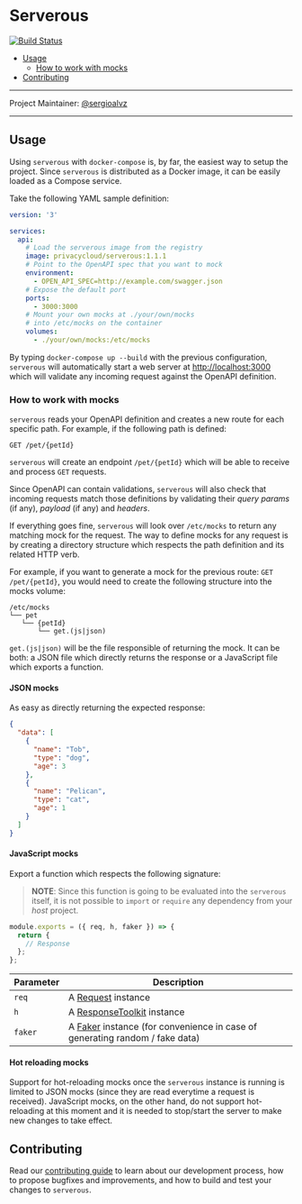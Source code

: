 # Serverous

[![Build Status](https://travis-ci.org/privacycloud/serverous.svg?branch=master)](https://travis-ci.org/privacycloud/serverous)

<!-- TOC depthFrom:2 depthTo:3 -->

- [Usage](#usage)
  - [How to work with mocks](#how-to-work-with-mocks)
- [Contributing](#contributing)

<!-- /TOC -->

---

Project Maintainer: [@sergioalvz](https://github.com/sergioalvz)

---

## Usage

Using `serverous` with `docker-compose` is, by far, the easiest way to setup the project. Since `serverous` is distributed as a Docker image, it can be easily loaded as a Compose service.

Take the following YAML sample definition:

```yml
version: '3'

services:
  api:
    # Load the serverous image from the registry
    image: privacycloud/serverous:1.1.1
    # Point to the OpenAPI spec that you want to mock
    environment:
      - OPEN_API_SPEC=http://example.com/swagger.json
    # Expose the default port
    ports:
      - 3000:3000
    # Mount your own mocks at ./your/own/mocks
    # into /etc/mocks on the container
    volumes:
      - ./your/own/mocks:/etc/mocks

```

By typing `docker-compose up --build` with the previous configuration, `serverous` will automatically start a web server at <http://localhost:3000> which will validate any incoming request against the OpenAPI definition.

### How to work with mocks

`serverous` reads your OpenAPI definition and creates a new route for each specific path. For example, if the following path is defined:

```text
GET /pet/{petId}
```

`serverous` will create an endpoint `/pet/{petId}` which will be able to receive and process `GET` requests.

Since OpenAPI can contain validations, `serverous` will also check that incoming requests match those definitions by validating their _query params_ (if any), _payload_ (if any) and _headers_.

If everything goes fine, `serverous` will look over `/etc/mocks` to return any matching mock for the request. The way to define mocks for any request is by creating a directory structure which respects the path definition and its related HTTP verb.

For example, if you want to generate a mock for the previous route: `GET /pet/{petId}`, you would need to create the following structure into the mocks volume:

 ```text
 /etc/mocks
└── pet
    └── {petId}
        └── get.(js|json)
 ```

`get.(js|json)` will be the file responsible of returning the mock. It can be both: a JSON file which directly returns the response or a JavaScript file which exports a function.

#### JSON mocks

As easy as directly returning the expected response:

```json
{
  "data": [
    {
      "name": "Tob",
      "type": "dog",
      "age": 3
    },
    {
      "name": "Pelican",
      "type": "cat",
      "age": 1
    }
  ]
}
```

#### JavaScript mocks

Export a function which respects the following signature:

> **NOTE**: Since this function is going to be evaluated into the `serverous` itself, it is not possible to `import` or `require` any dependency from your _host_ project.

```javascript
module.exports = ({ req, h, faker }) => {
  return {
    // Response
  };
};
```

| Parameter | Description |
| --------- | ----------- |
| `req`     | A [Request](https://hapijs.com/api/17.2.2#request) instance |
| `h`       | A [ResponseToolkit](https://hapijs.com/api/17.2.2#response-toolkit) instance |
| `faker`   | A [Faker](https://github.com/marak/Faker.js/) instance (for convenience in case of generating random / fake data) |

#### Hot reloading mocks

Support for hot-reloading mocks once the `serverous` instance is running is limited to JSON mocks (since they are read everytime a request is received). JavaScript mocks, on the other hand, do not support hot-reloading at this moment and it is needed to stop/start the server to make new changes to take effect.

## Contributing

Read our [contributing guide](https://github.com/privacycloud/serverous/blob/master/CONTRIBUTING.md) to learn about our development process, how to propose bugfixes and improvements, and how to build and test your changes to `serverous`.
